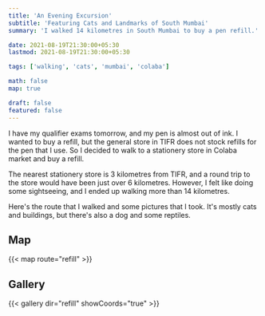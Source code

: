 ```yaml
---
title: 'An Evening Excursion'
subtitle: 'Featuring Cats and Landmarks of South Mumbai'
summary: 'I walked 14 kilometres in South Mumbai to buy a pen refill.'

date: 2021-08-19T21:30:00+05:30
lastmod: 2021-08-19T21:30:00+05:30

tags: ['walking', 'cats', 'mumbai', 'colaba']

math: false
map: true

draft: false
featured: false
---
```


I have my qualifier exams tomorrow, and my pen is almost out of ink. I wanted to buy a refill, but the general store in TIFR does not stock refills for the pen that I use. So I decided to walk to a stationery store in Colaba market and buy a refill.

The nearest stationery store is 3 kilometres from TIFR, and a round trip to the store would have been just over 6 kilometres. However, I felt like doing some sightseeing, and I ended up walking more than 14 kilometres.

Here's the route that I walked and some pictures that I took. It's mostly cats and buildings, but there's also a dog and some reptiles.

## Map

{{< map route="refill" >}}

## Gallery

{{< gallery dir="refill" showCoords="true" >}}

